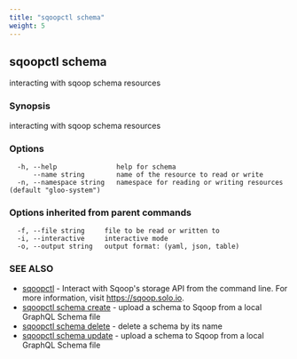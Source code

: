 ```yaml
---
title: "sqoopctl schema"
weight: 5
---
```

## sqoopctl schema

interacting with sqoop schema resources

### Synopsis

interacting with sqoop schema resources

### Options

```
  -h, --help               help for schema
      --name string        name of the resource to read or write
  -n, --namespace string   namespace for reading or writing resources (default "gloo-system")
```

### Options inherited from parent commands

```
  -f, --file string     file to be read or written to
  -i, --interactive     interactive mode
  -o, --output string   output format: (yaml, json, table)
```

### SEE ALSO

* [sqoopctl](../sqoopctl)	 - Interact with Sqoop's storage API from the command line. 
For more information, visit https://sqoop.solo.io.
* [sqoopctl schema create](../sqoopctl_schema_create)	 - upload a schema to Sqoop from a local GraphQL Schema file
* [sqoopctl schema delete](../sqoopctl_schema_delete)	 - delete a schema by its name
* [sqoopctl schema update](../sqoopctl_schema_update)	 - upload a schema to Sqoop from a local GraphQL Schema file

